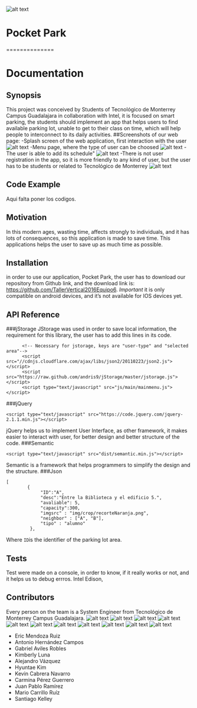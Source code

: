 ![alt text](https://github.com/TallerVertical2016Equipo6/app/blob/master/img/12874095_10208946591051114_943659871_o.jpg "Logo Title Text 1")
# Pocket Park
==============
# Documentation
## Synopsis
This project was conceived by Students of Tecnológico de Monterrey Campus Guadalajara in collaboration with Intel, it is focused on smart parking, the students should implement an app that helps users to find available parking lot, unable to get to their class on time, which will help people to interconnect to its daily activities.
##Screenshots of our web page:
-Splash screen of the web application, first interaction with the user
![alt text](https://github.com/TallerVertical2016Equipo6/app/blob/e1c4d930f9490132d8e72ade19c4768a404f5ab1/img/스크린샷%202016-03-17%20오후%2011.10.22.png "Logo Title Text 1")
-Menu page, where the type of user can be choosed
![alt text](https://github.com/TallerVertical2016Equipo6/app/blob/e1c4d930f9490132d8e72ade19c4768a404f5ab1/img/스크린샷%202016-03-17%20오후%2011.10.25.png "Logo Title Text 1")
-The user is able to add its schedule"
![alt text](https://github.com/TallerVertical2016Equipo6/app/blob/e1c4d930f9490132d8e72ade19c4768a404f5ab1/img/스크린샷%202016-03-17%20오후%2011.10.17.png "Logo Title Text 1")
-There is not user registration in the app, so it is more friendly to any kind of user, but the user has to be students or related to Tecnológico de Monterrey
![alt text](https://github.com/TallerVertical2016Equipo6/app/blob/e1c4d930f9490132d8e72ade19c4768a404f5ab1/img/스크린샷%202016-03-17%20오후%2011.10.38.png "Logo Title Text 1")
## Code Example
  Aqui falta poner los codigos.
## Motivation
In this modern ages, wasting time, affects strongly to individuals, and it has lots of consequences, so this application is made to save time. This applications helps the user to save up as much time as possible. 

## Installation
in order to use our application, Pocket Park, the user has to download our repository from Github link, and the download link is: https://github.com/TallerVertical2016Equipo6. _Important_ it is only compatible on android devices, and it’s not available for IOS devices yet.
## API Reference
###jStorage
JStorage was used in order to save local information, the requirement for this library, the user has to add this lines in its code.
```
	  <!-- Necessary for jstorage, keys are "user-type" and "selected area"-->
	  <script src="//cdnjs.cloudflare.com/ajax/libs/json2/20110223/json2.js"></script>
      <script src="https://raw.github.com/andris9/jStorage/master/jstorage.js"></script>
	  <script type="text/javascript" src="js/main/mainmenu.js"></script>
```
###jQuery
```
<script type="text/javascript" src="https://code.jquery.com/jquery-2.1.1.min.js"></script>
```
jQuery helps us to implement User Interface, as other framework, it makes easier to interact with user, for better design and better structure of the code.
###Semantic
```
<script type="text/javascript" src="dist/semantic.min.js"></script>
```
Semantic is a framework that helps programmers to simplify the design and the structure.
###Json
```
[
		{
			 "ID":"A", 
			 "desc":"Entre la Biblioteca y el edificio 5.",
			 "avaliable": 5, 
			 "capacity":300, 
			 "imgsrc" : "img/crop/recorteNaranja.png", 
			 "neighbor" : ["A", "B"],
			 "tipo" : "alumno"
		 },

```
Where ```ID```is the identifier of the parking lot area.
## Tests
Test were made on a console, in order to know, if it really works or not, and it helps us to debug errros.
Intel Edison, 
 
## Contributors
Every person on the team is a System Engineer from Tecnológico de Monterrey Campus Guadalajara.
![alt text](https://github.com/TallerVertical2016Equipo6/app/blob/master/img/10342786_889637921046588_4462504174306969790_n.jpg "Logo Title Text 1")
![alt text](https://github.com/TallerVertical2016Equipo6/app/blob/master/img/12417798_1014864181905260_5778604783662858890_n.jpg "Logo Title Text 1")
![alt text](https://github.com/TallerVertical2016Equipo6/app/blob/master/img/11071733_10153349224184343_2836909521888798762_n.jpg "Logo Title Text 1")
![alt text](https://github.com/TallerVertical2016Equipo6/app/blob/master/img/10929959_10205686505058141_3813456412421845557_n.jpg "Logo Title Text 1")
![alt text](https://github.com/TallerVertical2016Equipo6/app/blob/master/img/11226040_1663576473931713_8445980982616170311_n.jpg "Logo Title Text 1")
![alt text](https://github.com/TallerVertical2016Equipo6/app/blob/master/img/12644935_10204579443206531_6975694922071603219_n.jpg "Logo Title Text 1")
![alt text](https://github.com/TallerVertical2016Equipo6/app/blob/master/img/12191637_10207994142360492_4597568313062496862_n.jpg "Logo Title Text 1")
![alt text](https://github.com/TallerVertical2016Equipo6/app/blob/master/img/11009157_964567533566961_2694741349464091904_n.jpg "Logo Title Text 1")
![alt text](https://github.com/TallerVertical2016Equipo6/app/blob/master/img/10419485_10203977231495752_2804206238947742163_n.jpg "Logo Title Text 1")
![alt text](https://github.com/TallerVertical2016Equipo6/app/blob/master/img/12119080_10207294279013796_4703484333623493824_n.jpg "Logo Title Text 1")
![alt text](https://github.com/TallerVertical2016Equipo6/app/blob/master/img/10177525_749995031698853_7924283870271118132_n.jpg "Logo Title Text 1")
- Eric Mendoza Ruiz
- Antonio Hernández Campos
- Gabriel Aviles Robles
- Kimberly Luna
- Alejandro Vázquez
- Hyuntae Kim
- Kevin Cabrera Navarro
- Carmina Pérez Guerrero
- Juan Pablo Ramírez
- Mario Carrillo Ruíz
- Santiago Kelley
